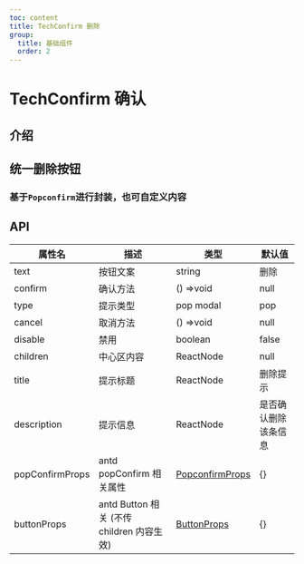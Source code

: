 ```yaml
---
toc: content
title: TechConfirm 删除
group:
  title: 基础组件
  order: 2
---
```


# TechConfirm 确认

## 介绍

## 统一删除按钮

### 基于`Popconfirm`进行封装，也可自定义内容

<code src="./demos/index.tsx"></code>

<code src="./demos/customText.tsx"></code>

<code src="./demos/modalConfirm.tsx"></code>

<code src="./demos/customChildren.tsx" ></code>

## API

| 属性名          | 描述                                      | 类型                                                               | 默认值               |
| --------------- | ----------------------------------------- | ------------------------------------------------------------------ | -------------------- |
| text            | 按钮文案                                  | string                                                             | 删除                 |
| confirm         | 确认方法                                  | () =>void                                                          | null                 |
| type            | 提示类型                                  | pop modal                                                          | pop                  |
| cancel          | 取消方法                                  | () =>void                                                          | null                 |
| disable         | 禁用                                      | boolean                                                            | false                |
| children        | 中心区内容                                | ReactNode                                                          | null                 |
| title           | 提示标题                                  | ReactNode                                                          | 删除提示             |
| description     | 提示信息                                  | ReactNode                                                          | 是否确认删除该条信息 |
| popConfirmProps | antd popConfirm 相关属性                  | [PopconfirmProps](https://ant.design/components/popconfirm-cn#api) | {}                   |
| buttonProps     | antd Button 相关 (不传 children 内容生效) | [ButtonProps](https://ant.design/components/popconfirm-cn#api)     | {}                   |
